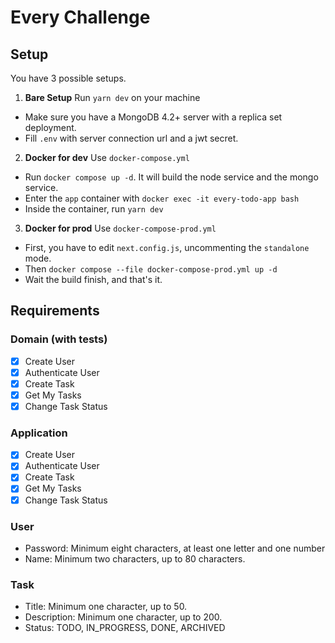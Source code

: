 # Every Challenge

## Setup

You have 3 possible setups.

1. **Bare Setup** Run `yarn dev` on your machine
  - Make sure you have a MongoDB 4.2+ server with a replica set deployment.
  - Fill `.env` with server connection url and a jwt secret.
2. **Docker for dev** Use `docker-compose.yml`
  - Run `docker compose up -d`. It will build the node service and the mongo service.
  - Enter the `app` container with `docker exec -it every-todo-app bash`
  - Inside the container, run `yarn dev`
3. **Docker for prod** Use `docker-compose-prod.yml`
  - First, you have to edit `next.config.js`, uncommenting the `standalone` mode.
  - Then `docker compose --file docker-compose-prod.yml up -d`
  - Wait the build finish, and that's it.

## Requirements
### Domain (with tests)
- [X] Create User
- [X] Authenticate User
- [X] Create Task
- [X] Get My Tasks
- [X] Change Task Status
### Application
- [X] Create User
- [X] Authenticate User
- [X] Create Task
- [X] Get My Tasks
- [X] Change Task Status

### User
- Password: Minimum eight characters, at least one letter and one number
- Name: Minimum two characters, up to 80 characters.

### Task
- Title: Minimum one character, up to 50.
- Description: Minimum one character, up to 200.
- Status: TODO, IN_PROGRESS, DONE, ARCHIVED
